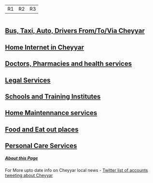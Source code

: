 
|    |    |    |
|----|----|----|
|R1  | R2 | R3 |

|    |    |    |
|----|----|----|

## [Bus, Taxi, Auto, Drivers From/To/Via Cheyyar ](/Bus_Taxi_Auto.md)
## [Home Internet in Cheyyar ](/Home_Internet.md)
## [Doctors, Pharmacies and health services](/Health.md)
## [Legal Services](/Legal.md)
## [Schools and Training Institutes](/Education.md)
## [Home Maintennance services](/Home_Maintennance.md)
## [Food and Eat out places](/Food.md)
## [Personal Care Services](/Personals.md)


##### [About this Page](/About_this_Page.md)  
For More upto date info on Cheyyar local news  - [Twitter list of accounts tweeting about Cheyyar](https://twitter.com/i/lists/1468486874947751940)